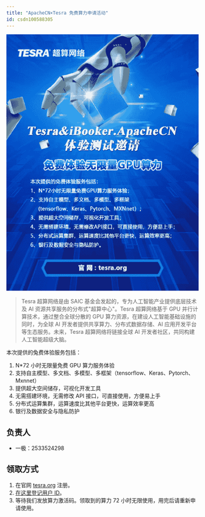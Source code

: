 ```yaml
---
title: "ApacheCN×Tesra 免费算力申请活动"
id: csdn100588305
---
```


![](../img/b300bc2df5ed06773229d97fc0efc018.png)

> Tesra 超算网络是由 SAIC 基金会发起的，专为人工智能产业提供底层技术及 AI 资源共享服务的分布式"超算中心"。Tesra 超算网络基于 GPU 并行计算技术，通过整合全球分散的 GPU 算力资源，在建设人工智能基础设施的同时，为全球 AI 开发者提供共享算力、分布式数据存储、AI 应用开发平台等生态服务。未来，Tesra 超算网络将链接全球 AI 开发者社区，共同构建人工智能超级大脑。

本次提供的兔费体验服务包括：

1.  N*72 小时无限量免费 GPU 算力服务体验
2.  支持自主模型、多文档、多模型、多框架（tensorflow、Keras、Pytorch、Mxnnet）
3.  提供超大空间储存，可视化开发工具
4.  无需搭建环境，无需修改 API 接口，可直接使用，方便易上手
5.  分布式运算集群，运算速度比其他平台更快，运算效率更高
6.  银行及数据安全与隐私防护

## 负责人

*   一极：2533524298

## 领取方式

1.  在官网 [tesra.org](https://www.tesra.org) 注册。
2.  [在这里登记用户 ID](https://docs.qq.com/sheet/DSXl0SkdaSndMY1l4?tdsourcetag=s_qq_aiomsg&preview_token=&t=1565357116843&coord=A1A0A0&tab=BB08J2)。
3.  等待我们发放算力激活码。领取到的算力 72 小时无限使用，用完后请重新申请使用。